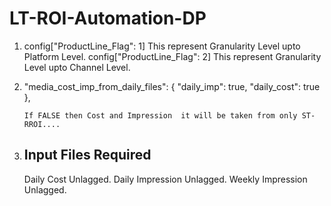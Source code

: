 # LT-ROI-Automation-DP

1.  config["ProductLine_Flag": 1]
        This represent Granularity Level upto Platform Level.
    config["ProductLine_Flag": 2]
        This represent Granularity Level upto Channel Level.


2.  "media_cost_imp_from_daily_files": {
        "daily_imp": true,
        "daily_cost": true
        },

        If FALSE then Cost and Impression  it will be taken from only ST-RROI....
    
3. ## Input Files Required 

    Daily Cost Unlagged.
    Daily Impression Unlagged.
    Weekly Impression Unlagged.
    


    
